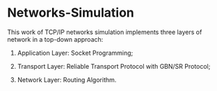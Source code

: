 # Networks-Simulation
This work of TCP/IP networks simulation implements three layers of network in a top-down approach:

1. Application Layer: Socket Programming;

2. Transport Layer: Reliable Transport Protocol with GBN/SR Protocol;

3. Network Layer: Routing Algorithm.
